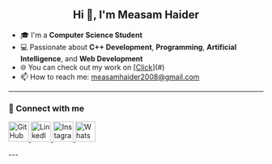 <h2 align="center">Hi 👋, I'm Measam Haider</h2>

- 🎓 I'm a **Computer Science Student**
- 💻 Passionate about **C++ Development**, **Programming**, **Artificial Intelligence**, and **Web Development**
- 🌐 You can check out my work on [[Click](https://github.com/measam2008/Cpp_Projects)](#)
- 📫 How to reach me: [measamhaider2008@gmail.com](mailto:your_email@example.com)

---

### 🔗 Connect with me

<p align="left">
  <a href="https://github.com/yourusername" target="_blank">
    <img src="https://cdn-icons-png.flaticon.com/512/25/25231.png" width="40" height="40" alt="GitHub"/>
  </a>
  <a href="https://www.linkedin.com/in/yourusername" target="_blank">
    <img src="https://cdn-icons-png.flaticon.com/512/174/174857.png" width="40" height="40" alt="LinkedIn"/>
  </a>
  <a href="https://www.instagram.com/fashion_covers_1/" target="_blank">
    <img src="https://cdn-icons-png.flaticon.com/512/174/174855.png" width="40" height="40" alt="Instagram"/>
  </a>
  <a href="https://wa.me/+923155887015" target="_blank">
    <img src="https://cdn-icons-png.flaticon.com/512/733/733585.png" width="40" height="40" alt="WhatsApp"/>
  </a>
</p>
---
